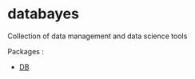 # databayes

Collection of data management and data science tools

Packages :
- [DB](./databayes/db/README.md)
